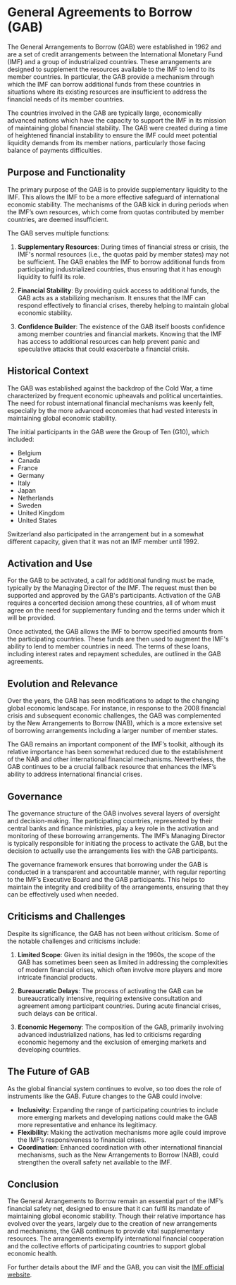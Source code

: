 # General Agreements to Borrow (GAB)

The General Arrangements to Borrow (GAB) were established in 1962 and are a set of credit arrangements between the International Monetary Fund (IMF) and a group of industrialized countries. These arrangements are designed to supplement the resources available to the IMF to lend to its member countries. In particular, the GAB provide a mechanism through which the IMF can borrow additional funds from these countries in situations where its existing resources are insufficient to address the financial needs of its member countries.

The countries involved in the GAB are typically large, economically advanced nations which have the capacity to support the IMF in its mission of maintaining global financial stability. The GAB were created during a time of heightened financial instability to ensure the IMF could meet potential liquidity demands from its member nations, particularly those facing balance of payments difficulties.

## Purpose and Functionality

The primary purpose of the GAB is to provide supplementary liquidity to the IMF. This allows the IMF to be a more effective safeguard of international economic stability. The mechanisms of the GAB kick in during periods when the IMF’s own resources, which come from quotas contributed by member countries, are deemed insufficient.

The GAB serves multiple functions:

1. **Supplementary Resources**: During times of financial stress or crisis, the IMF's normal resources (i.e., the quotas paid by member states) may not be sufficient. The GAB enables the IMF to borrow additional funds from participating industrialized countries, thus ensuring that it has enough liquidity to fulfil its role.

2. **Financial Stability**: By providing quick access to additional funds, the GAB acts as a stabilizing mechanism. It ensures that the IMF can respond effectively to financial crises, thereby helping to maintain global economic stability.

3. **Confidence Builder**: The existence of the GAB itself boosts confidence among member countries and financial markets. Knowing that the IMF has access to additional resources can help prevent panic and speculative attacks that could exacerbate a financial crisis.

## Historical Context

The GAB was established against the backdrop of the Cold War, a time characterized by frequent economic upheavals and political uncertainties. The need for robust international financial mechanisms was keenly felt, especially by the more advanced economies that had vested interests in maintaining global economic stability.

The initial participants in the GAB were the Group of Ten (G10), which included:

- Belgium
- Canada
- France
- Germany
- Italy
- Japan
- Netherlands
- Sweden
- United Kingdom
- United States

Switzerland also participated in the arrangement but in a somewhat different capacity, given that it was not an IMF member until 1992.

## Activation and Use

For the GAB to be activated, a call for additional funding must be made, typically by the Managing Director of the IMF. The request must then be supported and approved by the GAB's participants. Activation of the GAB requires a concerted decision among these countries, all of whom must agree on the need for supplementary funding and the terms under which it will be provided.

Once activated, the GAB allows the IMF to borrow specified amounts from the participating countries. These funds are then used to augment the IMF's ability to lend to member countries in need. The terms of these loans, including interest rates and repayment schedules, are outlined in the GAB agreements.

## Evolution and Relevance

Over the years, the GAB has seen modifications to adapt to the changing global economic landscape. For instance, in response to the 2008 financial crisis and subsequent economic challenges, the GAB was complemented by the New Arrangements to Borrow (NAB), which is a more extensive set of borrowing arrangements including a larger number of member states.

The GAB remains an important component of the IMF’s toolkit, although its relative importance has been somewhat reduced due to the establishment of the NAB and other international financial mechanisms. Nevertheless, the GAB continues to be a crucial fallback resource that enhances the IMF’s ability to address international financial crises.

## Governance

The governance structure of the GAB involves several layers of oversight and decision-making. The participating countries, represented by their central banks and finance ministries, play a key role in the activation and monitoring of these borrowing arrangements. The IMF’s Managing Director is typically responsible for initiating the process to activate the GAB, but the decision to actually use the arrangements lies with the GAB participants.

The governance framework ensures that borrowing under the GAB is conducted in a transparent and accountable manner, with regular reporting to the IMF’s Executive Board and the GAB participants. This helps to maintain the integrity and credibility of the arrangements, ensuring that they can be effectively used when needed.

## Criticisms and Challenges

Despite its significance, the GAB has not been without criticism. Some of the notable challenges and criticisms include:

1. **Limited Scope**: Given its initial design in the 1960s, the scope of the GAB has sometimes been seen as limited in addressing the complexities of modern financial crises, which often involve more players and more intricate financial products.

2. **Bureaucratic Delays**: The process of activating the GAB can be bureaucratically intensive, requiring extensive consultation and agreement among participant countries. During acute financial crises, such delays can be critical.

3. **Economic Hegemony**: The composition of the GAB, primarily involving advanced industrialized nations, has led to criticisms regarding economic hegemony and the exclusion of emerging markets and developing countries.

## The Future of GAB

As the global financial system continues to evolve, so too does the role of instruments like the GAB. Future changes to the GAB could involve:

- **Inclusivity**: Expanding the range of participating countries to include more emerging markets and developing nations could make the GAB more representative and enhance its legitimacy.
- **Flexibility**: Making the activation mechanisms more agile could improve the IMF’s responsiveness to financial crises.
- **Coordination**: Enhanced coordination with other international financial mechanisms, such as the New Arrangements to Borrow (NAB), could strengthen the overall safety net available to the IMF.

## Conclusion

The General Arrangements to Borrow remain an essential part of the IMF’s financial safety net, designed to ensure that it can fulfil its mandate of maintaining global economic stability. Though their relative importance has evolved over the years, largely due to the creation of new arrangements and mechanisms, the GAB continues to provide vital supplementary resources. The arrangements exemplify international financial cooperation and the collective efforts of participating countries to support global economic health.

For further details about the IMF and the GAB, you can visit the [IMF official website](https://www.imf.org).